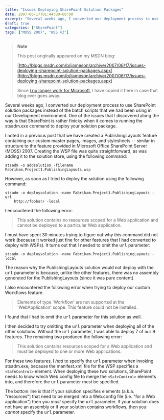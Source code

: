 ```yaml
---
title: "Issues Deploying SharePoint Solution Packages"
date: 2007-06-17T01:44:00+08:00
excerpt: "Several weeks ago, I converted our deployment process to use SharePoint solution packages instead of the batch scripts that we had been using in our Development environment. One of the issues that I discovered along the way is that SharePoint is rather..."
draft: true
categories: ["SharePoint"]
tags: ["MOSS 2007", "WSS v3"]
---
```


> **Note**
> 
> 
> 	This post originally appeared on my MSDN blog:  
>   
> 
> 
> [http://blogs.msdn.com/b/jjameson/archive/2007/06/17/issues-deploying-sharepoint-solution-packages.aspx](http://blogs.msdn.com/b/jjameson/archive/2007/06/17/issues-deploying-sharepoint-solution-packages.aspx)
> 
> 
> Since
> 	[I no longer work for Microsoft](/blog/jjameson/2011/09/02/last-day-with-microsoft), I have copied it here in case that blog 
> 	ever goes away.


Several weeks ago, I converted our deployment process to use SharePoint solution  packages instead of the batch scripts that we had been using in our Development  environment. One of the issues that I discovered along the way is that SharePoint  is rather finicky when it comes to running the stsadm.exe command to deploy your  solution package.

I noted in a previous post that we have created a PublishingLayouts feature containing  our custom master pages, images, and stylesheets -- similar in structure to the  feature provided in Microsoft Office SharePoint Server (MOSS) 2007. Creating the  WSP file was quite straightforward, as was adding it to the solution store, using  the following command:



    stsadm -o addsolution -filename Fabrikam.Project1.PublishingLayouts.wsp



However, as soon as I tried to deploy the solution using the following command:



    stsadm -o deploysolution -name Fabrikam.Project1.PublishingLayouts -url
    	http://foobar/ -local



I encountered the following error:


> This solution contains no resources scoped for a Web application and cannot 
> be deployed to a particular Web application.


I must have spent 30 minutes trying to figure out why this command did not work  (because it worked just fine for other features that I had converted to deploy with  WSPs). It turns out that I needed to omit the <kbd>url</kbd> parameter:



    stsadm -o deploysolution -name Fabrikam.Project1.PublishingLayouts -local



The reason why the PublishingLayouts solution would not deploy with the <kbd>url</kbd> parameter is because, unlike the other features, there was  no assembly generated for the PublishingLayouts (since it was pure content).

I also encountered the following error when trying to deploy our custom Workflows  feature:


> Elements of type 'Workflow' are not supported at the 'WebApplication' scope. 
> This feature could not be installed.


I found that I had to omit the <kbd>url</kbd> parameter for this solution  as well.

I then decided to try omitting the <kbd>url</kbd> parameter when deploying  all of the other solutions. Without the <kbd>url</kbd> parameter, I was able  to deploy 7 of our 9 features. The remaining two produced the following error:


> This solution contains resources scoped for a Web application and must be deployed 
> to one or more Web applications.


For these two features, I *had* to specify the <kbd>url</kbd> parameter  when invoking stsadm.exe, because the manifest.xml file for the WSP specifies a `<SafeControl>` element. When  deploying these two solutions, SharePoint needs to know which Web.config file to  merge the `<SafeControl>` elements  into, and therefore the <kbd>url</kbd> parameter must be specified.

The bottom line is that if your solution specifies elements (a.k.a. "resources")  that need to be merged into a Web.config file (i.e. "for a Web application") then  you *must* specify the <kbd>url</kbd> parameter. If your solution does  not have an assembly or if your solution contains workflows, then you *cannot*  specify the <kbd>url</kbd> parameter.

